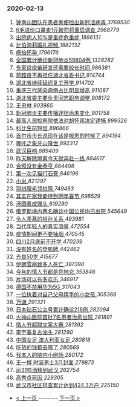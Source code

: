 ### 2020-02-13 
1. [ 钟南山团队在患者粪便检出新冠活病毒 ](https://s.weibo.com/weibo?q=%23%E9%92%9F%E5%8D%97%E5%B1%B1%E5%9B%A2%E9%98%9F%E5%9C%A8%E6%82%A3%E8%80%85%E7%B2%AA%E4%BE%BF%E6%A3%80%E5%87%BA%E6%96%B0%E5%86%A0%E6%B4%BB%E7%97%85%E6%AF%92%23&Refer=top) *3769530*
1. [ 6毛进价口罩卖1元被罚将重启调查 ](https://s.weibo.com/weibo?q=%236%E6%AF%9B%E8%BF%9B%E4%BB%B7%E5%8F%A3%E7%BD%A9%E5%8D%961%E5%85%83%E8%A2%AB%E7%BD%9A%E5%B0%86%E9%87%8D%E5%90%AF%E8%B0%83%E6%9F%A5%23&Refer=top) *2968779*
1. [ 出院病人10%是重症危重症 ](https://s.weibo.com/weibo?q=%23%E5%87%BA%E9%99%A2%E7%97%85%E4%BA%BA10%25%E6%98%AF%E9%87%8D%E7%97%87%E5%8D%B1%E9%87%8D%E7%97%87%23&Refer=top) *1886131*
1. [ 比伯海莉婚礼视频 ](https://s.weibo.com/weibo?q=%23%E6%AF%94%E4%BC%AF%E6%B5%B7%E8%8E%89%E5%A9%9A%E7%A4%BC%E8%A7%86%E9%A2%91%23&Refer=top) *1882132*
1. [ 杨怡怀孕 ](https://s.weibo.com/weibo?q=%23%E6%9D%A8%E6%80%A1%E6%80%80%E5%AD%95%23&Refer=top) *1796176*
1. [ 全国累计确诊新冠肺炎59804例 ](https://s.weibo.com/weibo?q=%E5%85%A8%E5%9B%BD%E7%B4%AF%E8%AE%A1%E7%A1%AE%E8%AF%8A%E6%96%B0%E5%86%A0%E8%82%BA%E7%82%8E59804%E4%BE%8B&Refer=top) *1328282*
1. [ 专家说疫苗研发还需要较长时间 ](https://s.weibo.com/weibo?q=%23%E4%B8%93%E5%AE%B6%E8%AF%B4%E7%96%AB%E8%8B%97%E7%A0%94%E5%8F%91%E8%BF%98%E9%9C%80%E8%A6%81%E8%BE%83%E9%95%BF%E6%97%B6%E9%97%B4%23&Refer=top) *986381*
1. [ 蒋超良不再担任湖北省委书记 ](https://s.weibo.com/weibo?q=%E8%92%8B%E8%B6%85%E8%89%AF%E4%B8%8D%E5%86%8D%E6%8B%85%E4%BB%BB%E6%B9%96%E5%8C%97%E7%9C%81%E5%A7%94%E4%B9%A6%E8%AE%B0&Refer=top) *914744*
1. [ 湖北省继续延迟复工开学 ](https://s.weibo.com/weibo?q=%23%E6%B9%96%E5%8C%97%E7%9C%81%E7%BB%A7%E7%BB%AD%E5%BB%B6%E8%BF%9F%E5%A4%8D%E5%B7%A5%E5%BC%80%E5%AD%A6%23&Refer=top) *914702*
1. [ 重庆三代感染病例占比明显增高 ](https://s.weibo.com/weibo?q=%E9%87%8D%E5%BA%86%E4%B8%89%E4%BB%A3%E6%84%9F%E6%9F%93%E7%97%85%E4%BE%8B%E5%8D%A0%E6%AF%94%E6%98%8E%E6%98%BE%E5%A2%9E%E9%AB%98&Refer=top) *911087*
1. [ 湖北省委主要负责同志职务调整 ](https://s.weibo.com/weibo?q=%23%E6%B9%96%E5%8C%97%E7%9C%81%E5%A7%94%E4%B8%BB%E8%A6%81%E8%B4%9F%E8%B4%A3%E5%90%8C%E5%BF%97%E8%81%8C%E5%8A%A1%E8%B0%83%E6%95%B4%23&Refer=top) *908172*
1. [ 王忠林 ](https://s.weibo.com/weibo?q=%E7%8E%8B%E5%BF%A0%E6%9E%97&Refer=top) *903965*
1. [ 新冠肺炎主要传播途径尚未变化 ](https://s.weibo.com/weibo?q=%E6%96%B0%E5%86%A0%E8%82%BA%E7%82%8E%E4%B8%BB%E8%A6%81%E4%BC%A0%E6%92%AD%E9%80%94%E5%BE%84%E5%B0%9A%E6%9C%AA%E5%8F%98%E5%8C%96&Refer=top) *901758*
1. [ 最高人民检察院依法对胡怀邦决定逮捕 ](https://s.weibo.com/weibo?q=%E6%9C%80%E9%AB%98%E4%BA%BA%E6%B0%91%E6%A3%80%E5%AF%9F%E9%99%A2%E4%BE%9D%E6%B3%95%E5%AF%B9%E8%83%A1%E6%80%80%E9%82%A6%E5%86%B3%E5%AE%9A%E9%80%AE%E6%8D%95&Refer=top) *899326*
1. [ 科比生前短信 ](https://s.weibo.com/weibo?q=%23%E7%A7%91%E6%AF%94%E7%94%9F%E5%89%8D%E7%9F%AD%E4%BF%A1%23&Refer=top) *896866*
1. [ 首尔市市长说现在该是报恩的时候了 ](https://s.weibo.com/weibo?q=%23%E9%A6%96%E5%B0%94%E5%B8%82%E5%B8%82%E9%95%BF%E8%AF%B4%E7%8E%B0%E5%9C%A8%E8%AF%A5%E6%98%AF%E6%8A%A5%E6%81%A9%E7%9A%84%E6%97%B6%E5%80%99%E4%BA%86%23&Refer=top) *894194*
1. [ 哪吒之象牙山降世 ](https://s.weibo.com/weibo?q=%23%E5%93%AA%E5%90%92%E4%B9%8B%E8%B1%A1%E7%89%99%E5%B1%B1%E9%99%8D%E4%B8%96%23&Refer=top) *892312*
1. [ 武汉巨响 ](https://s.weibo.com/weibo?q=%E6%AD%A6%E6%B1%89%E5%B7%A8%E5%93%8D&Refer=top) *889409*
1. [ 昨天解除隔离今天就奔赴一线 ](https://s.weibo.com/weibo?q=%23%E6%98%A8%E5%A4%A9%E8%A7%A3%E9%99%A4%E9%9A%94%E7%A6%BB%E4%BB%8A%E5%A4%A9%E5%B0%B1%E5%A5%94%E8%B5%B4%E4%B8%80%E7%BA%BF%23&Refer=top) *884617*
1. [ 合照没有金泰亨 ](https://s.weibo.com/weibo?q=%E5%90%88%E7%85%A7%E6%B2%A1%E6%9C%89%E9%87%91%E6%B3%B0%E4%BA%A8&Refer=top) *884498*
1. [ 第一次见猫打石膏 ](https://s.weibo.com/weibo?q=%23%E7%AC%AC%E4%B8%80%E6%AC%A1%E8%A7%81%E7%8C%AB%E6%89%93%E7%9F%B3%E8%86%8F%23&Refer=top) *846196*
1. [ 小米 ](https://s.weibo.com/weibo?q=%E5%B0%8F%E7%B1%B3&Refer=top) *821297*
1. [ 羽绒服毛领拍照 ](https://s.weibo.com/weibo?q=%E7%BE%BD%E7%BB%92%E6%9C%8D%E6%AF%9B%E9%A2%86%E6%8B%8D%E7%85%A7&Refer=top) *749463*
1. [ 其实在家我能待到明年春节 ](https://s.weibo.com/weibo?q=%23%E5%85%B6%E5%AE%9E%E5%9C%A8%E5%AE%B6%E6%88%91%E8%83%BD%E5%BE%85%E5%88%B0%E6%98%8E%E5%B9%B4%E6%98%A5%E8%8A%82%23&Refer=top) *698529*
1. [ 汤圆煮成馒头 ](https://s.weibo.com/weibo?q=%E6%B1%A4%E5%9C%86%E7%85%AE%E6%88%90%E9%A6%92%E5%A4%B4&Refer=top) *619290*
1. [ 俄罗斯境内两名确诊中国公民均已出院 ](https://s.weibo.com/weibo?q=%23%E4%BF%84%E7%BD%97%E6%96%AF%E5%A2%83%E5%86%85%E4%B8%A4%E5%90%8D%E7%A1%AE%E8%AF%8A%E4%B8%AD%E5%9B%BD%E5%85%AC%E6%B0%91%E5%9D%87%E5%B7%B2%E5%87%BA%E9%99%A2%23&Refer=top) *545649*
1. [ 令人羡慕的祖孙关系 ](https://s.weibo.com/weibo?q=%23%E4%BB%A4%E4%BA%BA%E7%BE%A1%E6%85%95%E7%9A%84%E7%A5%96%E5%AD%99%E5%85%B3%E7%B3%BB%23&Refer=top) *493981*
1. [ 当代年轻人的真实酒量 ](https://s.weibo.com/weibo?q=%23%E5%BD%93%E4%BB%A3%E5%B9%B4%E8%BD%BB%E4%BA%BA%E7%9A%84%E7%9C%9F%E5%AE%9E%E9%85%92%E9%87%8F%23&Refer=top) *472554*
1. [ 疫情期间更不要抽烟 ](https://s.weibo.com/weibo?q=%23%E7%96%AB%E6%83%85%E6%9C%9F%E9%97%B4%E6%9B%B4%E4%B8%8D%E8%A6%81%E6%8A%BD%E7%83%9F%23&Refer=top) *470545*
1. [ 四川2月底前不开学 ](https://s.weibo.com/weibo?q=%E5%9B%9B%E5%B7%9D2%E6%9C%88%E5%BA%95%E5%89%8D%E4%B8%8D%E5%BC%80%E5%AD%A6&Refer=top) *470239*
1. [ 没有姓名的登机牌 ](https://s.weibo.com/weibo?q=%23%E6%B2%A1%E6%9C%89%E5%A7%93%E5%90%8D%E7%9A%84%E7%99%BB%E6%9C%BA%E7%89%8C%23&Refer=top) *442462*
1. [ 光良50岁 ](https://s.weibo.com/weibo?q=%E5%85%89%E8%89%AF50%E5%B2%81&Refer=top) *415677*
1. [ 伊朗雪崩致多人死亡 ](https://s.weibo.com/weibo?q=%23%E4%BC%8A%E6%9C%97%E9%9B%AA%E5%B4%A9%E8%87%B4%E5%A4%9A%E4%BA%BA%E6%AD%BB%E4%BA%A1%23&Refer=top) *397390*
1. [ 今年的情人节都是异地恋 ](https://s.weibo.com/weibo?q=%23%E4%BB%8A%E5%B9%B4%E7%9A%84%E6%83%85%E4%BA%BA%E8%8A%82%E9%83%BD%E6%98%AF%E5%BC%82%E5%9C%B0%E6%81%8B%23&Refer=top) *353846*
1. [ 片场可以有多欢乐 ](https://s.weibo.com/weibo?q=%23%E7%89%87%E5%9C%BA%E5%8F%AF%E4%BB%A5%E6%9C%89%E5%A4%9A%E6%AC%A2%E4%B9%90%23&Refer=top) *346917*
1. [ 德国不禁用华为5G ](https://s.weibo.com/weibo?q=%23%E5%BE%B7%E5%9B%BD%E4%B8%8D%E7%A6%81%E7%94%A8%E5%8D%8E%E4%B8%BA5G%23&Refer=top) *317043*
1. [ 一位执着对自己父母挥手的小女孩 ](https://s.weibo.com/weibo?q=%E4%B8%80%E4%BD%8D%E6%89%A7%E7%9D%80%E5%AF%B9%E8%87%AA%E5%B7%B1%E7%88%B6%E6%AF%8D%E6%8C%A5%E6%89%8B%E7%9A%84%E5%B0%8F%E5%A5%B3%E5%AD%A9&Refer=top) *305368*
1. [ 万谦 ](https://s.weibo.com/weibo?q=%E4%B8%87%E8%B0%A6&Refer=top) *291321*
1. [ 日本钻石公主号累计确诊218例 ](https://s.weibo.com/weibo?q=%23%E6%97%A5%E6%9C%AC%E9%92%BB%E7%9F%B3%E5%85%AC%E4%B8%BB%E5%8F%B7%E7%B4%AF%E8%AE%A1%E7%A1%AE%E8%AF%8A218%E4%BE%8B%23&Refer=top) *282094*
1. [ 火神山医院首批7名患者治愈出院 ](https://s.weibo.com/weibo?q=%E7%81%AB%E7%A5%9E%E5%B1%B1%E5%8C%BB%E9%99%A2%E9%A6%96%E6%89%B97%E5%90%8D%E6%82%A3%E8%80%85%E6%B2%BB%E6%84%88%E5%87%BA%E9%99%A2&Refer=top) *281891*
1. [ 情人节超甜文案大赛 ](https://s.weibo.com/weibo?q=%23%E6%83%85%E4%BA%BA%E8%8A%82%E8%B6%85%E7%94%9C%E6%96%87%E6%A1%88%E5%A4%A7%E8%B5%9B%23&Refer=top) *281392*
1. [ 李宇春复古油头 ](https://s.weibo.com/weibo?q=%23%E6%9D%8E%E5%AE%87%E6%98%A5%E5%A4%8D%E5%8F%A4%E6%B2%B9%E5%A4%B4%23&Refer=top) *281290*
1. [ 中国女足 澳大利亚女足 ](https://s.weibo.com/weibo?q=%E4%B8%AD%E5%9B%BD%E5%A5%B3%E8%B6%B3%20%E6%BE%B3%E5%A4%A7%E5%88%A9%E4%BA%9A%E5%A5%B3%E8%B6%B3&Refer=top) *280818*
1. [ 吃货的钱都去哪了 ](https://s.weibo.com/weibo?q=%23%E5%90%83%E8%B4%A7%E7%9A%84%E9%92%B1%E9%83%BD%E5%8E%BB%E5%93%AA%E4%BA%86%23&Refer=top) *280569*
1. [ 我本人的脑内小剧场 ](https://s.weibo.com/weibo?q=%E6%88%91%E6%9C%AC%E4%BA%BA%E7%9A%84%E8%84%91%E5%86%85%E5%B0%8F%E5%89%A7%E5%9C%BA&Refer=top) *280172*
1. [ 王一博 时装男士3月封面 ](https://s.weibo.com/weibo?q=%E7%8E%8B%E4%B8%80%E5%8D%9A%20%E6%97%B6%E8%A3%85%E7%94%B7%E5%A3%AB3%E6%9C%88%E5%B0%81%E9%9D%A2&Refer=top) *279873*
1. [ 运31吨酒精到武汉 ](https://s.weibo.com/weibo?q=%E8%BF%9031%E5%90%A8%E9%85%92%E7%B2%BE%E5%88%B0%E6%AD%A6%E6%B1%89&Refer=top) *262754*
1. [ 高秀贞死因 ](https://s.weibo.com/weibo?q=%23%E9%AB%98%E7%A7%80%E8%B4%9E%E6%AD%BB%E5%9B%A0%23&Refer=top) *229305*
1. [ 武汉市社区排查累计达到424.3万户 ](https://s.weibo.com/weibo?q=%23%E6%AD%A6%E6%B1%89%E5%B8%82%E7%A4%BE%E5%8C%BA%E6%8E%92%E6%9F%A5%E7%B4%AF%E8%AE%A1%E8%BE%BE%E5%88%B0424.3%E4%B8%87%E6%88%B7%23&Refer=top) *225150* 

- [ < 上一页 ](https://github.com/able8/weibo-hot-record/blob/master/2020-02-12.md) -------- [ 下一页 > ](https://github.com/able8/weibo-hot-record/blob/master/2020-02-14.md)
